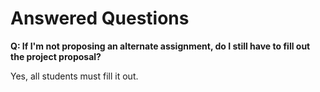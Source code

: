 # Answered Questions

**Q: If I'm not proposing an alternate assignment, do I still have to fill out the project proposal?**

Yes, all students must fill it out.